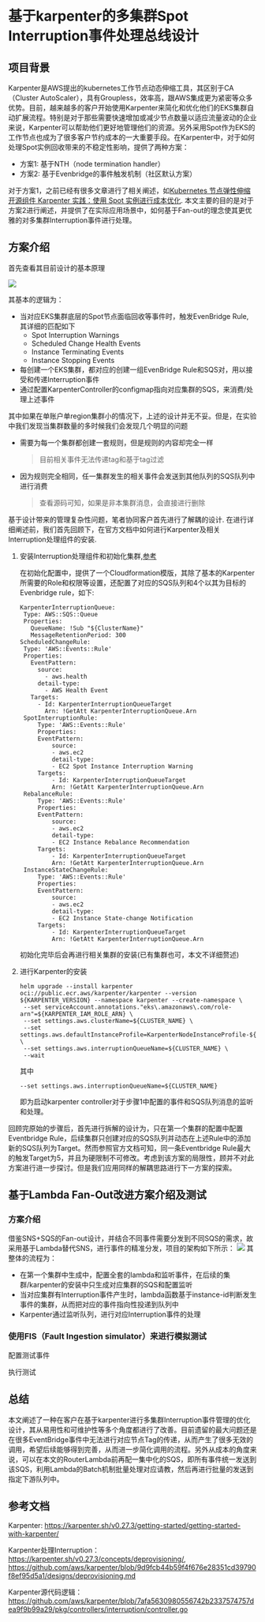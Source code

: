# 基于karpenter的多集群Spot Interruption事件处理总线设计
## 项目背景
Karpenter是AWS提出的kubernetes工作节点动态伸缩工具，其区别于CA（Cluster AutoScaler），具有Groupless，效率高，跟AWS集成更为紧密等众多优势。目前，越来越多的客户开始使用Karpenter来简化和优化他们的EKS集群自动扩展流程。特别是对于那些需要快速增加或减少节点数量以适应流量波动的企业来说，Karpenter可以帮助他们更好地管理他们的资源。另外采用Spot作为EKS的工作节点也成为了很多客户节约成本的一大重要手段。在Karpenter中，对于如何处理Spot实例回收带来的不稳定性影响，提供了两种方案：
* 方案1: 基于NTH（node termination handler）
* 方案2: 基于Evenbridge的事件触发机制（社区默认方案）

对于方案1，之前已经有很多文章进行了相关阐述，如[Kubernetes 节点弹性伸缩开源组件 Karpenter 实践：使用 Spot 实例进行成本优化](https://aws.amazon.com/cn/blogs/china/kubernetes-node-elastic-scaling-open-source-component-karpenter-practice-cost-optimization-using-spot-instance/). 本文主要的目的是对于方案2进行阐述，并提供了在实际应用场景中，如何基于Fan-out的理念使其更优雅的对多集群Interruption事件进行处理。

## 方案介绍

首先查看其目前设计的基本原理

![](./images/original.png)

其基本的逻辑为：
* 当对应EKS集群底层的Spot节点面临回收等事件时，触发EvenBridge Rule, 其详细的匹配如下
    * Spot Interruption Warnings
    * Scheduled Change Health Events 
    * Instance Terminating Events
    * Instance Stopping Events
* 每创建一个EKS集群，都对应的创建一组EvenBridge Rule和SQS对，用以接受和传递Interruption事件
* 通过配置KarpenterController的configmap指向对应集群的SQS，来消费/处理上述事件

其中如果在单账户单region集群小的情况下，上述的设计并无不妥。但是，在实验中我们发现当集群数量的多时候我们会发现几个明显的问题

* 需要为每一个集群都创建一套规则，但是规则的内容却完全一样
  > 目前相关事件无法传递tag和基于tag过滤
* 因为规则完全相同，任一集群发生的相关事件会发送到其他队列的SQS队列中进行消费
  > 查看源码可知，如果是非本集群消息，会直接进行删除

基于设计带来的管理复杂性问题，笔者协同客户首先进行了解耦的设计. 在进行详细阐述前，我们首先回顾下，在官方文档中如何进行Karpenter及相关Interruption处理组件的安装.

1. 安装Interruption处理组件和初始化集群,[参考](https://karpenter.sh/v0.27.3/getting-started/getting-started-with-karpenter/)
   
   在初始化配置中，提供了一个Cloudformation模版，其除了基本的Karpenter所需要的Role和权限等设置，还配置了对应的SQS队列和4个以其为目标的Evenbridge rule，如下:
   ```
   KarpenterInterruptionQueue:
    Type: AWS::SQS::Queue
    Properties:
      QueueName: !Sub "${ClusterName}"
      MessageRetentionPeriod: 300
   ScheduledChangeRule:
    Type: 'AWS::Events::Rule'
    Properties:
      EventPattern:
        source:
          - aws.health
        detail-type:
          - AWS Health Event
      Targets:
        - Id: KarpenterInterruptionQueueTarget
          Arn: !GetAtt KarpenterInterruptionQueue.Arn
    SpotInterruptionRule:
        Type: 'AWS::Events::Rule'
        Properties:
        EventPattern:
            source:
            - aws.ec2
            detail-type:
            - EC2 Spot Instance Interruption Warning
        Targets:
            - Id: KarpenterInterruptionQueueTarget
            Arn: !GetAtt KarpenterInterruptionQueue.Arn
    RebalanceRule:
        Type: 'AWS::Events::Rule'
        Properties:
        EventPattern:
            source:
            - aws.ec2
            detail-type:
            - EC2 Instance Rebalance Recommendation
        Targets:
            - Id: KarpenterInterruptionQueueTarget
            Arn: !GetAtt KarpenterInterruptionQueue.Arn
    InstanceStateChangeRule:
        Type: 'AWS::Events::Rule'
        Properties:
        EventPattern:
            source:
            - aws.ec2
            detail-type:
            - EC2 Instance State-change Notification
        Targets:
            - Id: KarpenterInterruptionQueueTarget
            Arn: !GetAtt KarpenterInterruptionQueue.Arn
    ```
    初始化完毕后会再进行相关集群的安装(已有集群也可，本文不详细赘述)
2. 进行Karpenter的安装
   ```
   helm upgrade --install karpenter oci://public.ecr.aws/karpenter/karpenter --version ${KARPENTER_VERSION} --namespace karpenter --create-namespace \
    --set serviceAccount.annotations."eks\.amazonaws\.com/role-arn"=${KARPENTER_IAM_ROLE_ARN} \
    --set settings.aws.clusterName=${CLUSTER_NAME} \
    --set settings.aws.defaultInstanceProfile=KarpenterNodeInstanceProfile-${CLUSTER_NAME} \
    --set settings.aws.interruptionQueueName=${CLUSTER_NAME} \
    --wait
    ```
    其中 
    ```
    --set settings.aws.interruptionQueueName=${CLUSTER_NAME}
    ```
    即为启动karpenter controller对于步骤1中配置的事件和SQS队列消息的监听和处理。

回顾完原始的步骤后，首先进行拆解的设计为，只在第一个集群的配置中配置Eventbridge Rule，后续集群只创建对应的SQS队列并动态在上述Rule中的添加新的SQS队列为Target。然而参照官方文档可知，同一条Eventbridge Rule最大的触发Target为5，并且为硬限制不可修改。考虑到该方案的局限性，顾并不对此方案进行进一步探讨。但是我们应用同样的解耦思路进行下一方案的探索。

## 基于Lambda Fan-Out改进方案介绍及测试
### 方案介绍

借鉴SNS+SQS的Fan-out设计，并结合不同事件需要分发到不同SQS的需求，故采用基于Lambda替代SNS，进行事件的精准分发，项目的架构如下所示：
![](./images/new_design.png)
其整体的流程为：
* 在第一个集群中生成中，配置全套的lambda和监听事件，在后续的集群/karpenter的安装中只生成对应集群的SQS和配置监听
* 当对应集群有Interruption事件产生时，lambda函数基于instance-id判断发生事件的集群，从而把对应的事件指向性投递到队列中
* Karpenter通过监听队列，进行对应Interruption事件的处理



### 使用FIS（Fault Ingestion simulator）来进行模拟测试

配置测试事件

执行测试



## 总结

本文阐述了一种在客户在基于karpenter进行多集群Interruption事件管理的优化设计，其从易用性和可维护性等多个角度都进行了改善。目前遗留的最大问题还是在很多EventBridge事件中无法进行对应节点Tag的传递，从而产生了很多无效的调用，希望后续能够得到完善，从而进一步简化调用的流程。另外从成本的角度来说，可以在本文的RouterLambda前再配一集中化的SQS，即所有事件统一发送到该SQS，利用Lambda的Batch机制批量处理对应请教，然后再进行批量的发送到指定下游队列中。


## 参考文档
Karpenter: https://karpenter.sh/v0.27.3/getting-started/getting-started-with-karpenter/

Karpenter处理Interruption：https://karpenter.sh/v0.27.3/concepts/deprovisioning/, https://github.com/aws/karpenter/blob/9d9fcb44b59f4f676e28351cd39790f8ef95d5a1/designs/deprovisioning.md

Karpenter源代码逻辑：https://github.com/aws/karpenter/blob/7afa5630980556742b2337574757dea9f9b99a29/pkg/controllers/interruption/controller.go




